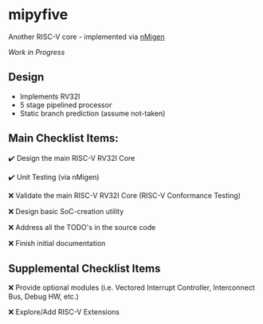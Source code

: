 # mipyfive
Another RISC-V core - implemented via [nMigen](https://github.com/m-labs/nmigen)

*Work in Progress*

## Design
- Implements RV32I
- 5 stage pipelined processor
- Static branch prediction (assume not-taken)

## Main Checklist Items:
:heavy_check_mark: Design the main RISC-V RV32I Core

:heavy_check_mark: Unit Testing (via nMigen)

:x: Validate the main RISC-V RV32I Core (RISC-V Conformance Testing)

:x: Design basic SoC-creation utility

:x: Address all the TODO's in the source code

:x: Finish initial documentation

## Supplemental Checklist Items
:x: Provide optional modules (i.e. Vectored Interrupt Controller, Interconnect Bus, Debug HW, etc.)

:x: Explore/Add RISC-V Extensions

